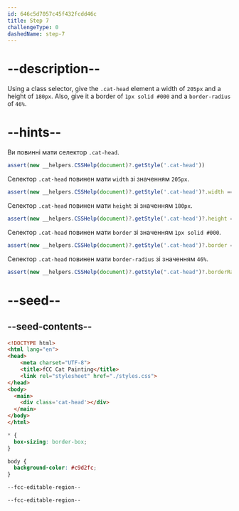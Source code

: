 ```yaml
---
id: 646c5d7057c45f432fcdd46c
title: Step 7
challengeType: 0
dashedName: step-7
---
```


# --description--

Using a class selector, give the `.cat-head` element a width of `205px` and a height of `180px`. Also, give it a border of `1px solid #000` and a `border-radius` of `46%`.

# --hints--

Ви повинні мати селектор `.cat-head`.

```js
assert(new __helpers.CSSHelp(document)?.getStyle('.cat-head'))
```

Селектор `.cat-head` повинен мати `width` зі значенням `205px`.

```js
assert(new __helpers.CSSHelp(document)?.getStyle('.cat-head')?.width === '205px');
```

Селектор `.cat-head` повинен мати `height` зі значенням `180px`.

```js
assert(new __helpers.CSSHelp(document)?.getStyle('.cat-head')?.height === '180px')
```

Селектор `.cat-head` повинен мати `border` зі значенням `1px solid #000`.

```js
assert(new __helpers.CSSHelp(document)?.getStyle('.cat-head')?.border === '1px solid rgb(0, 0, 0)')
```

Селектор `.cat-head` повинен мати `border-radius` зі значенням `46%`.

```js
assert(new __helpers.CSSHelp(document)?.getStyle(".cat-head")?.borderRadius === '46%')
```


# --seed--

## --seed-contents--

```html
<!DOCTYPE html>
<html lang="en">
<head>
    <meta charset="UTF-8">
    <title>fCC Cat Painting</title>
    <link rel="stylesheet" href="./styles.css">
</head>
<body>
  <main>
    <div class='cat-head'></div>
  </main>
</body>
</html>
```

```css
* {
  box-sizing: border-box;
}

body {
  background-color: #c9d2fc;
}

--fcc-editable-region--

--fcc-editable-region--
```
